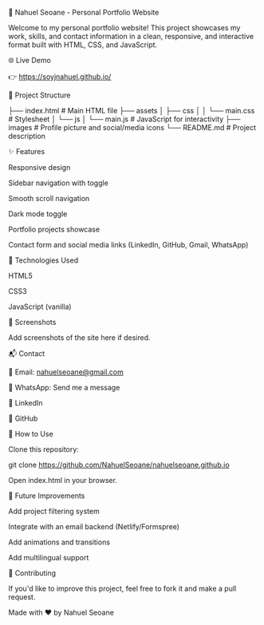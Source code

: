 💼 Nahuel Seoane - Personal Portfolio Website

Welcome to my personal portfolio website! This project showcases my work, skills, and contact information in a clean, responsive, and interactive format built with HTML, CSS, and JavaScript.

🌐 Live Demo

👉 https://soyjnahuel.github.io/

📁 Project Structure

├── index.html            # Main HTML file
├── assets
│   ├── css
│   │   └── main.css      # Stylesheet
│   └── js
│       └── main.js       # JavaScript for interactivity
├── images                # Profile picture and social/media icons
└── README.md             # Project description

✨ Features

Responsive design

Sidebar navigation with toggle

Smooth scroll navigation

Dark mode toggle

Portfolio projects showcase

Contact form and social media links (LinkedIn, GitHub, Gmail, WhatsApp)

🔧 Technologies Used

HTML5

CSS3

JavaScript (vanilla)

📸 Screenshots

Add screenshots of the site here if desired.

📬 Contact

📧 Email: nahuelseoane@gmail.com

💬 WhatsApp: Send me a message

💼 LinkedIn

🐙 GitHub

🚀 How to Use

Clone this repository:

git clone https://github.com/NahuelSeoane/nahuelseoane.github.io

Open index.html in your browser.

🎯 Future Improvements

Add project filtering system

Integrate with an email backend (Netlify/Formspree)

Add animations and transitions

Add multilingual support

🤝 Contributing

If you'd like to improve this project, feel free to fork it and make a pull request.

Made with ❤️ by Nahuel Seoane

